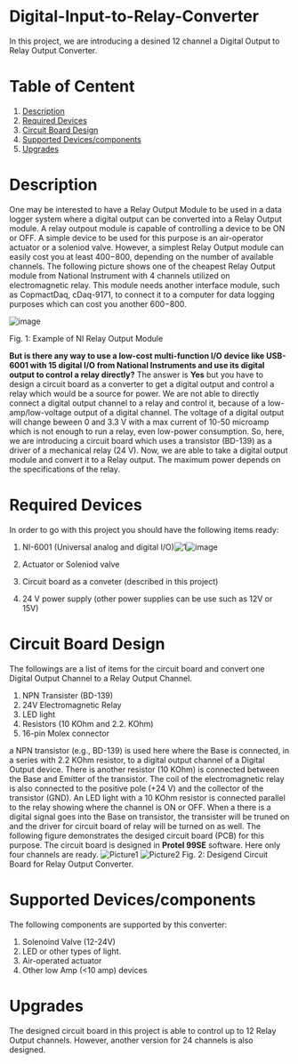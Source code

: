 # Digital-Input-to-Relay-Converter
In this project, we are introducing a desined 12 channel a Digital Output to Relay Output Converter.
# Table of Centent
1. [Description](#1)
2. [Required Devices](#2)
3. [Circuit Board Design](#3) 
4. [Supported Devices/components](#4)
5. [Upgrades](#5)

<a name="1"></a>
# Description
One may be interested to have a Relay Output Module to be used in a data logger system where a digital output can be converted into a Relay Output module. A relay outpout module is capable of controlling a device to be ON or OFF. A simple device to be used for this purpose is an air-operator actuator or a soleniod valve. However, a simplest Relay Output module can easily cost you at least $400-$800, depending on the number of available channels. The following picture shows one of the cheapest Relay Output module from National Instrument with 4 channels utilized on electromagnetic relay. This module needs another interface module, such as CopmactDaq, cDaq-9171, to connect it to a computer for data logging purposes which can cost you another $600-$800.

![image](https://user-images.githubusercontent.com/108043716/177025967-07355563-a29a-46fb-8db6-046afeeff769.png)

Fig. 1: Example of NI Relay Output Module 

**But is there any way to use a low-cost multi-function I/O device like USB-6001 with 15 digital I/O from National Instruments and use its digital output to control a relay directly?** The answer is **Yes** but you have to design a circuit board as a converter to get a digital output and control a relay which would be a source for power. We are not able to directly connect a digital output channel to a relay and control it, because of a low-amp/low-voltage output of a digital channel. The voltage of a digital output will change beween 0 and 3.3 V with a max current of 10-50 microamp which is not enough to run a relay, even low-power consumption. So, here, we are introducing a circuit board which uses a transistor (BD-139) as a driver of a mechanical relay (24 V). Now, we are able to take a digital output module and convert it to a Relay output. The maximum power depends on the specifications of the relay.

<a name="2"></a>
# Required Devices
In order to go with this project you should have the following items ready:
1. NI-6001 (Universal analog and digital I/O)![1](https://user-images.githubusercontent.com/108043716/177025510-1c7571d7-4a0f-4f32-be89-a403b97a0c09.png)![image](https://user-images.githubusercontent.com/108043716/177026352-008c9eaf-ba27-4b26-84dc-d2752f9aa47c.png)

2. Actuator or Soleniod valve
3. Circuit board as a conveter (described in this project)
4. 24 V power supply (other power supplies can be use such as 12V or 15V)

<a name="3"></a>
# Circuit Board Design
The followings are a list of items for the circuit board and convert one Digital Output Channel to a Relay Output Channel.
1. NPN Transister (BD-139)
2. 24V Electromagnetic Relay
3. LED light
4. Resistors (10 KOhm and 2.2. KOhm)
5. 16-pin Molex connector

a NPN transistor (e.g., BD-139) is used here where the Base is connected, in a series with 2.2 KOhm resistor, to a digital output channel of a Digital Output device. There is another resistor (10 KOhm) is connected between the Base and Emitter of the transistor. The coil of the electromagnetic relay is also connected to the positive pole (+24 V) and the collector of the transistor (GND). An LED light with a 10 KOhm resistor is connected parallel to the relay showing where the channel is ON or OFF. When a there is a digital signal goes into the Base on transistor, the transister will be truned on and the driver for circuit board of relay will be turned on as well.
The following figure demonstrates the desiged circuit board (PCB) for this purpose. The circuit board is designed in **Protel 99SE** software. Here only four channels are ready.
![Picture1](https://user-images.githubusercontent.com/108043716/177025641-1acea2bc-d654-43c1-9f3b-6ef199509e5e.jpg)
![Picture2](https://user-images.githubusercontent.com/108043716/177025663-3593d234-a6d0-4920-8bd1-6165b8377529.jpg)
Fig. 2: Desigend Circuit Board for Relay Output Converter. 

<a name="3"></a>
# Supported Devices/components
The following components are supported by this converter:
1. Solenoind Valve (12-24V)
2. LED or other types of light.
3. Air-operated actuator
4. Other low Amp (<10 amp) devices
<a name="4"></a>
# Upgrades
The designed circuit board in this project is able to control up to 12 Relay Output channels. However, another version for 24 channels is also designed.
